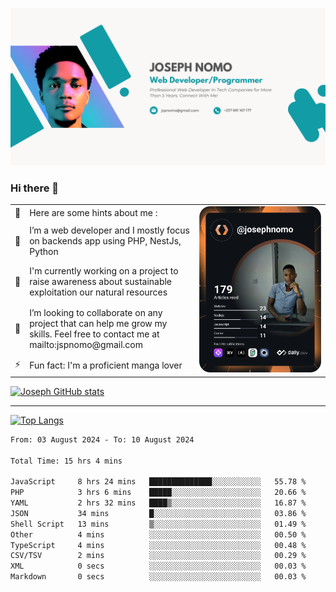 ![Banner of my profile!](/Joseph_NOMO_NEW.png "Banner")

### Hi there 👋

<!--- | --  | 👋  | Here are some hints about me :                                                                                                 | <td rowspan=6><img src="/devcard.svg" width="400" alt="Joseph NOMO's Dev Card"/></td> |
| --- | --- | ------------------------------------------------------------------------------------------------------------------------------ | ------------------------------------------------------------------------------------- |
| --  | 🔭  | I’m a web developer and I mostly focus on backends app using PHP, NestJs, Python                                               |
| --  | 🦁  | I'm currently working on a project to raise awareness about sustainable exploitation our natural resources                     |
| --  | 👯  | I’m looking to collaborate on any project that can help me grow my skills. Feel free to contact me at mailto:jspnomo@gmail.com |
| --  | ⚡  | Fun fact: I'm a proficient manga lover                                                                                         |
--->

<table>
    <tr>
        <td width="1%">👋</td>
        <td width="55%">Here are some hints about me :</td>
        <td rowspan=6 width="44%"><img src="/devcard.svg" width="400" alt="Joseph NOMO's Dev Card"/></td>
    </tr>
    <tr>
        <td>🔭</td>
        <td>I’m a web developer and I mostly focus on backends app using PHP, NestJs, Python</td>
    </tr>
    <tr>
        <td>🦁</td>
        <td>I'm currently working on a project to raise awareness about sustainable exploitation our natural resources</td>
    </tr>
    <tr>
        <td>👯</td>
        <td>I’m looking to collaborate on any project that can help me grow my skills. Feel free to contact me at mailto:jspnomo@gmail.com</td>
    </tr>
    <tr>
        <td>⚡</td>
        <td>Fun fact: I'm a proficient manga lover</td>
    </tr>

</table>

[![Joseph GitHub stats](https://github-readme-stats-seven-sigma-53.vercel.app/api?username=Jspascal)](https://github.com/Jspascal/github-readme-stats)

---

[![Top Langs](https://github-readme-stats-seven-sigma-53.vercel.app/api/top-langs/?username=Jspascal&layout=compact)](https://github.com/Jspascal/github-readme-stats)

<!--START_SECTION:waka-->

```txt
From: 03 August 2024 - To: 10 August 2024

Total Time: 15 hrs 4 mins

JavaScript     8 hrs 24 mins   ██████████████░░░░░░░░░░░   55.78 %
PHP            3 hrs 6 mins    █████░░░░░░░░░░░░░░░░░░░░   20.66 %
YAML           2 hrs 32 mins   ████▒░░░░░░░░░░░░░░░░░░░░   16.87 %
JSON           34 mins         █░░░░░░░░░░░░░░░░░░░░░░░░   03.86 %
Shell Script   13 mins         ▒░░░░░░░░░░░░░░░░░░░░░░░░   01.49 %
Other          4 mins          ░░░░░░░░░░░░░░░░░░░░░░░░░   00.50 %
TypeScript     4 mins          ░░░░░░░░░░░░░░░░░░░░░░░░░   00.48 %
CSV/TSV        2 mins          ░░░░░░░░░░░░░░░░░░░░░░░░░   00.29 %
XML            0 secs          ░░░░░░░░░░░░░░░░░░░░░░░░░   00.03 %
Markdown       0 secs          ░░░░░░░░░░░░░░░░░░░░░░░░░   00.03 %
```

<!--END_SECTION:waka-->
